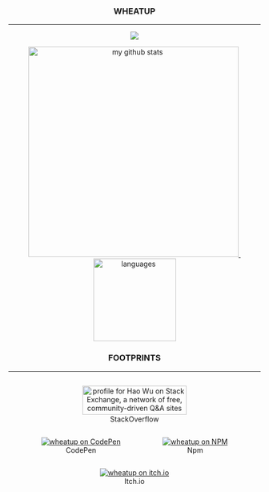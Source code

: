 <h3 align="center">WHEATUP</h3>

---

<!--
<p align="center">
    <img src="https://spotify-github-profile.vercel.app/api/view?uid=pgqr8yvlxxfkus0b97hsk5jwn&cover_image=true"/>
</p>
-->

<a href="#">
    <p align="center">
        <img src="https://github-profile-trophy.vercel.app/?username=wheatup&column=7&theme=onedark"/>
    </p>
</a>

<a align="center" href="#">
    <p align="center">
    <img src="https://github-readme-stats.vercel.app/api?username=wheatup&show_icons=true&theme=tokyonight" alt="my github stats" width="420"/>&nbsp;<img src="https://github-readme-stats.vercel.app/api/top-langs/?username=wheatup&layout=compact&theme=tokyonight" alt="languages" height="165">
    </p>
</a>

<h3 align="center">FOOTPRINTS</h3>

---

<div align="center">
<figure style="display: inline-block;">
	<a target="_blank" href="https://stackexchange.com/users/14243549">
		<img src="https://stackexchange.com/users/flair/14243549.png" width="208" height="58" alt="profile for Hao Wu on Stack Exchange, a network of free, community-driven Q&amp;A sites" title="profile for Hao Wu on Stack Exchange, a network of free, community-driven Q&amp;A sites">
	</a>
	<figcaption>StackOverflow</figcaption>
</figure>


<figure style="display: inline-block;">
	<a target="_blank" href="https://codepen.io/wheatup"><img src="https://gravatar.com/avatar/063da055fad73ac0d23019d956b8cd38?d=https%3A%2F%2Fassets.codepen.io%2Finternal%2Favatars%2Fusers%2Fdefault.png&fit=crop&format=auto&height=512&version=0&width=512" alt="wheatup on CodePen"></a>
	<figcaption>CodePen</figcaption>
</figure>

<figure style="display: inline-block;">
	<a target="_blank" href="https://www.npmjs.com/~wheatup"><img src="https://gravatar.com/avatar/063da055fad73ac0d23019d956b8cd38?d=https%3A%2F%2Fassets.codepen.io%2Finternal%2Favatars%2Fusers%2Fdefault.png&fit=crop&format=auto&height=512&version=0&width=512" alt="wheatup on NPM"></a>
	<figcaption>Npm</figcaption>
</figure>

<figure style="display: inline-block;">
	<a target="_blank" href="https://wheatup.itch.io/"><img src="https://gravatar.com/avatar/063da055fad73ac0d23019d956b8cd38?d=https%3A%2F%2Fassets.codepen.io%2Finternal%2Favatars%2Fusers%2Fdefault.png&fit=crop&format=auto&height=512&version=0&width=512" alt="wheatup on itch.io"></a>
	<figcaption>Itch.io</figcaption>
</figure>
</div>
